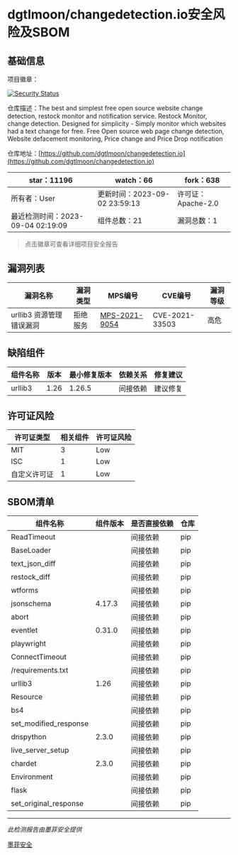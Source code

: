 # dgtlmoon/changedetection.io安全风险及SBOM

## 基础信息

项目徽章：

[![Security Status](https://www.murphysec.com/platform3/v31/badge/1698400195569303552.svg)](https://www.murphysec.com/console/report/1698037745367957504/1698400195569303552)

仓库描述：The best and simplest free open source website change detection, restock monitor and notification service. Restock Monitor, change detection. Designed for simplicity - Simply monitor which websites had a text change for free. Free Open source web page change detection, Website defacement monitoring, Price change and Price Drop notification

仓库地址：[https://github.com/dgtlmoon/changedetection.io](https://github.com/dgtlmoon/changedetection.io)

| star：11196 | watch：66 | fork：638 |
| ----------- | -------------- | ------------ |
| 所有者：User | 更新时间：2023-09-02 23:59:13 | 许可证：Apache-2.0 |
| 最近检测时间：2023-09-04 02:19:09 | 组件总数：21 | 漏洞总数：1 |

> 点击徽章可查看详细项目安全报告



## 漏洞列表

| 漏洞名称 | 漏洞类型 | MPS编号 | CVE编号 | 漏洞等级 |
| ------- | ------ | ------- | ------ | ----- |
|urllib3 资源管理错误漏洞|拒绝服务|[MPS-2021-9054](https://www.oscs1024.com/hd/MPS-2021-9054)|CVE-2021-33503|高危|




## 缺陷组件

| 组件名称 | 版本 | 最小修复版本 | 依赖关系 | 修复建议 |
| -------- | ---- | ------------ | -------- | -------- |
|urllib3|1.26|1.26.5|间接依赖|建议修复|C:0|H:1|M:0|L:0|




## 许可证风险

| 许可证类型 | 相关组件 | 许可证风险 |
| ---------- | -------- | ---------- |
|MIT|3|Low|
|ISC|1|Low|
|自定义许可证|1|Low|




## SBOM清单

| 组件名称 | 组件版本 | 是否直接依赖 | 仓库 |
| -------- | -------- | ------------ | ---- |
|ReadTimeout||间接依赖|pip|
|BaseLoader||间接依赖|pip|
|text_json_diff||间接依赖|pip|
|restock_diff||间接依赖|pip|
|wtforms||间接依赖|pip|
|jsonschema|4.17.3|间接依赖|pip|
|abort||间接依赖|pip|
|eventlet|0.31.0|间接依赖|pip|
|playwright||间接依赖|pip|
|ConnectTimeout||间接依赖|pip|
|/requirements.txt||间接依赖|pip|
|urllib3|1.26|间接依赖|pip|
|Resource||间接依赖|pip|
|bs4||间接依赖|pip|
|set_modified_response||间接依赖|pip|
|dnspython|2.3.0|间接依赖|pip|
|live_server_setup||间接依赖|pip|
|chardet|2.3.0|间接依赖|pip|
|Environment||间接依赖|pip|
|flask||间接依赖|pip|
|set_original_response||间接依赖|pip|


------

*此检测报告由墨菲安全提供*

[墨菲安全](www.murphysec.com)